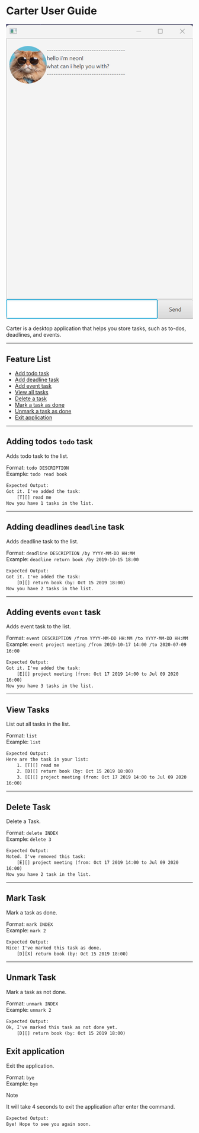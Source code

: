 # Carter User Guide

![Ui.png](/Ui.png)

Carter is a desktop application that helps you store tasks, such as to-dos, deadlines, and events.

---
## Feature List
- [Add todo task](#adding-todos-todo-task)
- [Add deadline task](#adding-deadlines-deadline-task)
- [Add event task](#adding-events-event-task)
- [View all tasks](#view-tasks)
- [Delete a task](#delete-task)
- [Mark a task as done](#mark-task)
- [Unmark a task as done](#unmark-task)
- [Exit application](#exit-application)

---
## Adding todos `todo` task

Adds todo task to the list.

Format: `todo DESCRIPTION` <br/>
Example: `todo read book` <br/>
```
Expected Output:
Got it. I've added the task:
    [T][] read me
Now you have 1 tasks in the list.
```
---
## Adding deadlines `deadline` task
Adds deadline task to the list.

Format: `deadline DESCRIPTION /by YYYY-MM-DD HH:MM` <br/>
Example: `deadline return book /by 2019-10-15 18:00` <br/>
``` 
Expected Output:
Got it. I've added the task:
    [D][] return book (by: Oct 15 2019 18:00)
Now you have 2 tasks in the list.
```
---
## Adding events `event` task
Adds event task to the list.

Format: `event DESCRIPTION /from YYYY-MM-DD HH:MM /to YYYY-MM-DD HH:MM` <br/>
Example: `event project meeting /from 2019-10-17 14:00 /to 2020-07-09 16:00` <br/>
``` 
Expected Output:
Got it. I've added the task:
    [E][] project meeting (from: Oct 17 2019 14:00 to Jul 09 2020 16:00)
Now you have 3 tasks in the list.
```
---
## View Tasks
List out all tasks in the list.

Format: `list` <br/>
Example: `list` <br/>
``` 
Expected Output:
Here are the task in your list:
    1. [T][] read me
    2. [D][] return book (by: Oct 15 2019 18:00)
    3. [E][] project meeting (from: Oct 17 2019 14:00 to Jul 09 2020 16:00)
```
---
## Delete Task
Delete a Task. 

Format: `delete INDEX` <br/>
Example: `delete 3` <br/>
``` 
Expected Output:
Noted. I've removed this task:
    [E][] project meeting (from: Oct 17 2019 14:00 to Jul 09 2020 16:00)
Now you have 2 task in the list.
```
---
## Mark Task
Mark a task as done.

Format: `mark INDEX` <br/>
Example: `mark 2` <br/>
``` 
Expected Output:
Nice! I've marked this task as done.
    [D][X] return book (by: Oct 15 2019 18:00)
```
---
## Unmark Task
Mark a task as not done.

Format: `unmark INDEX` <br/>
Example: `unmark 2` <br/>
``` 
Expected Output:
Ok, I've marked this task as not done yet.
    [D][] return book (by: Oct 15 2019 18:00)
```
## Exit application
Exit the application.

Format: `bye` <br/>
Example: `bye` <br/>
> [!NOTE]
> It will take 4 seconds to exit the application after enter the command.
``` 
Expected Output:
Bye! Hope to see you again soon.
```
    